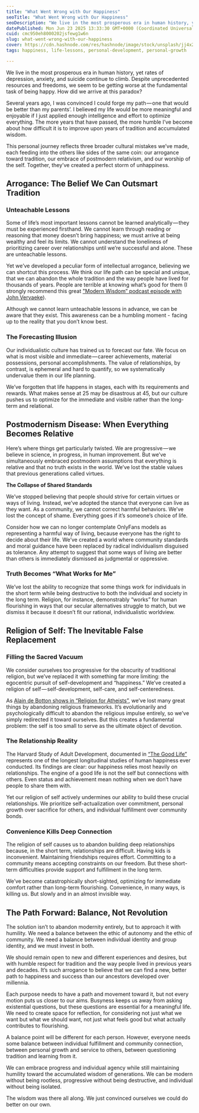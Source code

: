 ```yaml
---
title: "What Went Wrong with Our Happiness"
seoTitle: "What Went Wrong with Our Happiness"
seoDescription: "We live in the most prosperous era in human history, yet rates of depression, anxiety, and suicide continue to climb."
datePublished: Mon Jun 23 2025 13:33:30 GMT+0000 (Coordinated Universal Time)
cuid: cmc950eh8000202jsfewg1w6n
slug: what-went-wrong-with-our-happiness
cover: https://cdn.hashnode.com/res/hashnode/image/stock/unsplash/jj4x2mlEYQ0/upload/9978ade75ff8c0fa2ceb441af6b4d632.jpeg
tags: happiness, life-lessons, personal-development, personal-growth

---
```


We live in the most prosperous era in human history, yet rates of depression, anxiety, and suicide continue to climb. Despite unprecedented resources and freedoms, we seem to be getting worse at the fundamental task of being happy. How did we arrive at this paradox?

Several years ago, I was convinced I could forge my path — one that would be better than my parents’. I believed my life would be more meaningful and enjoyable if I just applied enough intelligence and effort to optimize everything. The more years that have passed, the more humble I’ve become about how difficult it is to improve upon years of tradition and accumulated wisdom.

This personal journey reflects three broader cultural mistakes we’ve made, each feeding into the others like sides of the same coin: our arrogance toward tradition, our embrace of postmodern relativism, and our worship of the self. Together, they’ve created a perfect storm of unhappiness.

## Arrogance: The Belief We Can Outsmart Tradition

### Unteachable Lessons

Some of life’s most important lessons cannot be learned analytically — they must be experienced firsthand. We cannot learn through reading or reasoning that money doesn’t bring happiness; we must arrive at being wealthy and feel its limits. We cannot understand the loneliness of prioritizing career over relationships until we’re successful and alone. These are unteachable lessons.

Yet we’ve developed a peculiar form of intellectual arrogance, believing we can shortcut this process. We think our life path can be special and unique, that we can abandon the whole tradition and the way people have lived for thousands of years. People are terrible at knowing what’s good for them (I strongly recommend this great ["Modern Wisdom” podcast episode with John Vervaeke](https://www.youtube.com/watch?v=bfAlC2Tn0bg)).

Although we cannot learn unteachable lessons in advance, we can be aware that they exist. This awareness can be a humbling moment -  facing up to the reality that you don’t know best.

### **The Forecasting Illusion**

Our individualistic culture has trained us to forecast our fate. We focus on what is most visible and immediate — career achievements, material possessions, personal accomplishments. The value of relationships, by contrast, is ephemeral and hard to quantify, so we systematically undervalue them in our life planning.

We’ve forgotten that life happens in stages, each with its requirements and rewards. What makes sense at 25 may be disastrous at 45, but our culture pushes us to optimize for the immediate and visible rather than the long-term and relational.

## Postmodernism Disease: When Everything Becomes Relative

Here’s where things get particularly twisted. We are progressive — we believe in science, in progress, in human improvement. But we’ve simultaneously embraced postmodern assumptions that everything is relative and that no truth exists in the world. We’ve lost the stable values that previous generations called virtues.

**The Collapse of Shared Standards**

We’ve stopped believing that people should strive for certain virtues or ways of living. Instead, we’ve adopted the stance that everyone can live as they want. As a community, we cannot correct harmful behaviors. We’ve lost the concept of shame. Everything goes if it’s someone’s choice of life.

Consider how we can no longer contemplate OnlyFans models as representing a harmful way of living, because everyone has the right to decide about their life. We’ve created a world where community standards and moral guidance have been replaced by radical individualism disguised as tolerance. Any attempt to suggest that some ways of living are better than others is immediately dismissed as judgmental or oppressive.

### **Truth Becomes “What Works for Me”**

We’ve lost the ability to recognize that some things work for individuals in the short term while being destructive to both the individual and society in the long term. Religion, for instance, demonstrably “works” for human flourishing in ways that our secular alternatives struggle to match, but we dismiss it because it doesn’t fit our rational, individualistic worldview.

## Religion of Self: The Inevitable False Replacement

### Filling the Sacred Vacuum

We consider ourselves too progressive for the obscurity of traditional religion, but we’ve replaced it with something far more limiting: the egocentric pursuit of self-development and “happiness.” We’ve created a religion of self — self-development, self-care, and self-centeredness.

As [Alain de Botton shows in “Religion for Atheists”](https://www.amazon.de/-/en/Religion-Atheists-non-believers-guide-religion/dp/0141046317), we’ve lost many great things by abandoning religious frameworks. It’s evolutionarily and psychologically difficult to abandon the religious impulse entirely, so we’ve simply redirected it toward ourselves. But this creates a fundamental problem: the self is too small to serve as the ultimate object of devotion.

### The Relationship Reality

The Harvard Study of Adult Development, documented in [“The Good Life”](https://www.amazon.de/-/en/Good-Life-Lessons-Longest-Happiness/dp/1846046785/) represents one of the longest longitudinal studies of human happiness ever conducted. Its findings are clear: our happiness relies most heavily on relationships. The engine of a good life is not the self but connections with others. Even status and achievement mean nothing when we don’t have people to share them with.

Yet our religion of self actively undermines our ability to build these crucial relationships. We prioritize self-actualization over commitment, personal growth over sacrifice for others, and individual fulfillment over community bonds.

### Convenience Kills Deep Connection

The religion of self causes us to abandon building deep relationships because, in the short term, relationships are difficult. Having kids is inconvenient. Maintaining friendships requires effort. Committing to a community means accepting constraints on our freedom. But these short-term difficulties provide support and fulfillment in the long term.

We’ve become catastrophically short-sighted, optimizing for immediate comfort rather than long-term flourishing. Convenience, in many ways, is killing us. But slowly and in an almost invisible way.

## The Path Forward: Balance, Not Revolution

The solution isn’t to abandon modernity entirely, but to approach it with humility. We need a balance between the ethic of autonomy and the ethic of community. We need a balance between individual identity and group identity, and we must invest in both.

We should remain open to new and different experiences and desires, but with humble respect for tradition and the way people lived in previous years and decades. It’s such arrogance to believe that we can find a new, better path to happiness and success than our ancestors developed over millennia.

Each purpose needs to have a path and movement toward it, but not every motion puts us closer to our aims. Busyness keeps us away from asking existential questions, but these questions are essential for a meaningful life. We need to create space for reflection, for considering not just what we want but what we should want, not just what feels good but what actually contributes to flourishing.

A balance point will be different for each person. However, everyone needs some balance between individual fulfillment and community connection, between personal growth and service to others, between questioning tradition and learning from it.

We can embrace progress and individual agency while still maintaining humility toward the accumulated wisdom of generations. We can be modern without being rootless, progressive without being destructive, and individual without being isolated.

The wisdom was there all along. We just convinced ourselves we could do better on our own.